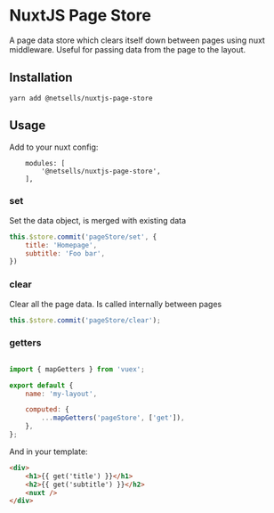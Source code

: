 # NuxtJS Page Store

A page data store which clears itself down between pages using nuxt middleware.
Useful for passing data from the page to the layout.

## Installation

```
yarn add @netsells/nuxtjs-page-store
```

## Usage

Add to your nuxt config:

```
    modules: [
        '@netsells/nuxtjs-page-store',
    ],
```

### set

Set the data object, is merged with existing data

```javascript
this.$store.commit('pageStore/set', {
    title: 'Homepage',
    subtitle: 'Foo bar',
})
```

### clear

Clear all the page data. Is called internally between pages

```javascript
this.$store.commit('pageStore/clear');
```

### getters

```javascript

import { mapGetters } from 'vuex';

export default {
    name: 'my-layout',

    computed: {
        ...mapGetters('pageStore', ['get']),
    },
};
```

And in your template:

```html
<div>
    <h1>{{ get('title') }}</h1>
    <h2>{{ get('subtitle') }}</h2>
    <nuxt />
</div>
```
